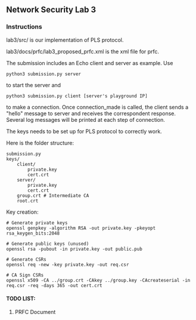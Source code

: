 ## Network Security Lab 3


### Instructions
lab3/src/ is our implementation of PLS protocol.

lab3/docs/prfc/lab3_proposed_prfc.xml is the xml file for prfc.

The submission includes an Echo client and server as example. Use

```
python3 submission.py server
```

to start the server and

```
python3 submission.py client [server's playground IP]
```

to make a connection. Once connection_made is called, the client sends a "hello" message to server and receives the correspondent response. Several log messages will be printed at each step of connection.

The keys needs to be set up for PLS protocol to correctly work.  

Here is the folder structure:
```
submission.py
keys/
    client/
        private.key
        cert.crt
    server/
        private.key
        cert.crt
    group.crt # Intermediate CA
    root.crt
```

Key creation:
```
# Generate private keys
openssl genpkey -algorithm RSA -out private.key -pkeyopt rsa_keygen_bits:2048

# Generate public keys (unused)
openssl rsa -pubout -in private.key -out public.pub

# Generate CSRs
openssl req -new -key private.key -out req.csr

# CA Sign CSRs
openssl x509 -CA ../group.crt -CAkey ../group.key -CAcreateserial -in req.csr -req -days 365 -out cert.crt
```

#### TODO LIST:
1. PRFC Document
